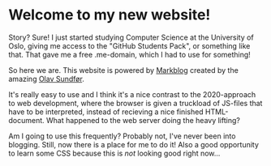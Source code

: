 # Welcome to my new website!

Story? Sure! I just started studying Computer Science at the University of Oslo, giving me access to the "GitHub Students Pack", or something like that. That gave me a free .me-domain, which I had to use for something!

So here we are. This website is powered by [Markblog](github.com/olaven/markblog) created by the amazing [Olav Sundfør](https://olaven.org).

It's really easy to use and I think it's a nice contrast to the 2020-approach to web development, where the browser is given a truckload of JS-files that have to be interpreted, instead of recieving a nice finished HTML-document. What happened to the web server doing the heavy lifting?

Am I going to use this frequently? Probably not, I've never been into blogging. Still, now there is a place for me to do it! Also a good opportunity to learn some CSS because this is *not* looking good right now...